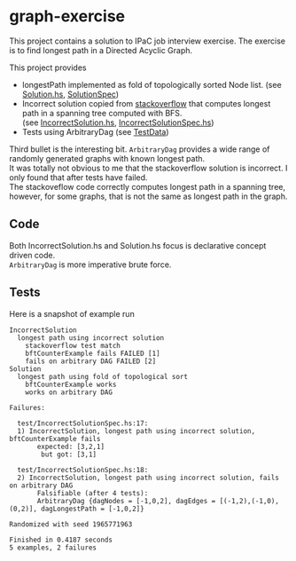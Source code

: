 # graph-exercise

This project contains a solution to IPaC job interview exercise.
The exercise is to find longest path in a Directed Acyclic Graph.
 
This project provides  
* longestPath implemented as fold of topologically sorted Node list. 
(see [Solution.hs](/src/Solution.hs), [SolutionSpec](/test/SolutionSpec.hs))
* Incorrect solution copied from [stackoverflow](https://stackoverflow.com/questions/40647260/finding-the-longest-path-through-a-dfs-forest-in-haskell) that computes longest path in a spanning tree 
computed with BFS.  
(see [IncorrectSolution.hs](/src/IncorrectSolution.hs), [IncorrectSolutionSpec.hs](/test/IncorrectSolutionSpec.hs))
* Tests using ArbitraryDag (see [TestData](/test/TestData.hs))
 
Third bullet is the interesting bit. `ArbitraryDag` provides a wide range of randomly generated 
graphs with known longest path.   
It was totally not obvious to me that the stackoverflow solution is incorrect.
I only found that after tests have failed.  
The stackoveflow code correctly computes longest path in 
a spanning tree, however, for some graphs, that is not the same as longest path in the graph.

Code
----
Both IncorrectSolution.hs and Solution.hs focus is declarative concept driven code.  
`ArbitraryDag` is more imperative brute force. 


Tests
-----
Here is a snapshot of example run
```
IncorrectSolution
  longest path using incorrect solution
    stackoverflow test match
    bftCounterExample fails FAILED [1]
    fails on arbitrary DAG FAILED [2]
Solution
  longest path using fold of topological sort
    bftCounterExample works
    works on arbitrary DAG

Failures:

  test/IncorrectSolutionSpec.hs:17: 
  1) IncorrectSolution, longest path using incorrect solution, bftCounterExample fails
       expected: [3,2,1]
        but got: [3,1]

  test/IncorrectSolutionSpec.hs:18: 
  2) IncorrectSolution, longest path using incorrect solution, fails on arbitrary DAG
       Falsifiable (after 4 tests): 
       ArbitraryDag {dagNodes = [-1,0,2], dagEdges = [(-1,2),(-1,0),(0,2)], dagLongestPath = [-1,0,2]}

Randomized with seed 1965771963

Finished in 0.4187 seconds
5 examples, 2 failures
```
